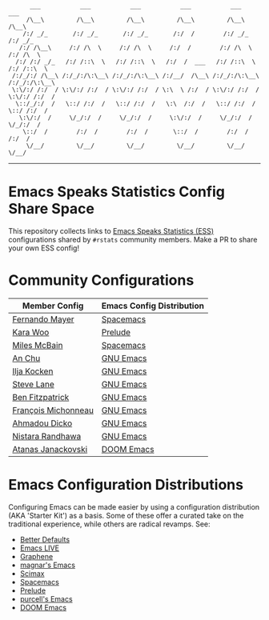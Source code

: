 ```

      ___           ___           ___           ___           ___           ___     
     /\__\         /\__\         /\__\         /\__\         /\__\         /\__\    
    /:/ _/_       /:/ _/_       /:/ _/_       /:/  /        /:/ _/_       /:/ _/_   
   /:/ /\__\     /:/ /\  \     /:/ /\  \     /:/  /        /:/ /\  \     /:/ /\  \  
  /:/ /:/ _/_   /:/ /::\  \   /:/ /::\  \   /:/  /  ___   /:/ /::\  \   /:/ /::\  \ 
 /:/_/:/ /\__\ /:/_/:/\:\__\ /:/_/:/\:\__\ /:/__/  /\__\ /:/_/:/\:\__\ /:/_/:/\:\__\
 \:\/:/ /:/  / \:\/:/ /:/  / \:\/:/ /:/  / \:\  \ /:/  / \:\/:/ /:/  / \:\/:/ /:/  /
  \::/_/:/  /   \::/ /:/  /   \::/ /:/  /   \:\  /:/  /   \::/ /:/  /   \::/ /:/  / 
   \:\/:/  /     \/_/:/  /     \/_/:/  /     \:\/:/  /     \/_/:/  /     \/_/:/  /  
    \::/  /        /:/  /        /:/  /       \::/  /        /:/  /        /:/  /   
     \/__/         \/__/         \/__/         \/__/         \/__/         \/__/    
```

---

# Emacs Speaks Statistics Config Share Space

This repository collects links to [Emacs Speaks Statistics
(ESS)](https://ess.r-project.org/) configurations shared by `#rstats` community
members. Make a PR to share your own ESS config!

# Community Configurations

Member Config | Emacs Config Distribution
--- | ---
[Fernando Mayer](https://github.com/fernandomayer/spacemacs) | [Spacemacs]
[Kara Woo](https://github.com/karawoo/prelude/blob/db60a8e448757b1e07b7323e411c3d5d4d1b7d45/personal/custom.el) | [Prelude] 
[Miles McBain](https://github.com/MilesMcBain/spacemacs_cfg) | [Spacemacs]
[An Chu](https://github.com/chuvanan/dot-files/blob/master/emacs-init.el) | [GNU Emacs] 
[Ilja Kocken](https://github.com/japhir/ArchConfigs/blob/master/myinit.org#ess) | [GNU Emacs]
[Steve Lane](https://github.com/SteveLane/dot-emacs) | [GNU Emacs]
[Ben Fitzpatrick](https://gist.github.com/brfitzpatrick/6fb7d57969e020634bc276c19f60c14c) | [GNU Emacs]
[François Michonneau](https://github.com/fmichonneau/dotfiles/tree/master/emacs) | [GNU Emacs]
[Ahmadou Dicko](https://gitlab.com/dickoa/emacs.d) | [GNU Emacs]
[Nistara Randhawa](https://github.com/nistara/.emacs.d/blob/master/init.el) | [GNU Emacs]
[Atanas Janackovski](https://github.com/atanasj/.doom.d) | [DOOM Emacs]

# Emacs Configuration Distributions
Configuring Emacs can be made easier by using a configuration distribution (AKA
'Starter Kit') as a basis. Some of these offer a curated take on the traditional
experience, while others are radical revamps. See:

* [Better Defaults]
* [Emacs LIVE]
* [Graphene]
* [magnar's Emacs]
* [Scimax]
* [Spacemacs]
* [Prelude]
* [purcell's Emacs]
* [DOOM Emacs]

[Better Defaults]: https://github.com/technomancy/better-defaults/
[Emacs LIVE]: http://overtone.github.io/emacs-live/
[Graphene]: https://github.com/rdallasgray/graphene/
[magnar's Emacs]: https://github.com/magnars/.emacs.d
[Scimax]: https://github.com/jkitchin/scimax/
[Spacemacs]: http://spacemacs.org/
[Prelude]: http://batsov.com/prelude/
[purcell's Emacs]: https://github.com/purcell/emacs.d/
[GNU Emacs]: https://www.gnu.org/software/emacs/
[Doom Emacs]: https://github.com/hlissner/doom-emacs
